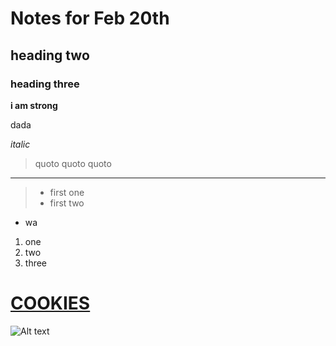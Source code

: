# Notes for Feb 20th
## heading two
### heading three
**i am strong**

dada

*italic*

>quoto quoto quoto
---
>- first one
>- first two
- wa
1. one
2. two
3. three

# [COOKIES](https://recipeler.com/indx.html?utm_content=chewy+chocolate+chip+cookies)

![Alt text](https://th.bing.com/th/id/R.e9ef27d0d6aa9b08e0f886d3d548e47b?rik=1RvVl8vkLVq13A&riu=http%3a%2f%2fupload.wikimedia.org%2fwikipedia%2fcommons%2fb%2fb9%2fChocolate_Chip_Cookies_-_kimberlykv.jpg&ehk=qU2TCfIUutkog6ehcs8iCqtbaak1ueiUo9lnb9b2lwE%3d&risl=1&pid=ImgRaw&r=0)